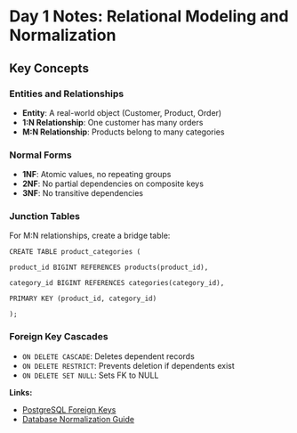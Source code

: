 # Day 1 Notes: Relational Modeling and Normalization

## Key Concepts

### Entities and Relationships
- **Entity**: A real-world object (Customer, Product, Order)
- **1:N Relationship**: One customer has many orders
- **M:N Relationship**: Products belong to many categories

### Normal Forms
- **1NF**: Atomic values, no repeating groups
- **2NF**: No partial dependencies on composite keys
- **3NF**: No transitive dependencies

### Junction Tables
For M:N relationships, create a bridge table:
```
CREATE TABLE product_categories (

product_id BIGINT REFERENCES products(product_id),

category_id BIGINT REFERENCES categories(category_id),

PRIMARY KEY (product_id, category_id)

);
```
### Foreign Key Cascades
- `ON DELETE CASCADE`: Deletes dependent records
- `ON DELETE RESTRICT`: Prevents deletion if dependents exist
- `ON DELETE SET NULL`: Sets FK to NULL

**Links:**
- [PostgreSQL Foreign Keys](https://www.postgresql.org/docs/current/ddl-constraints.html)
- [Database Normalization Guide](https://www.freecodecamp.org/news/database-normalization-1nf-2nf-3nf-table-examples/)